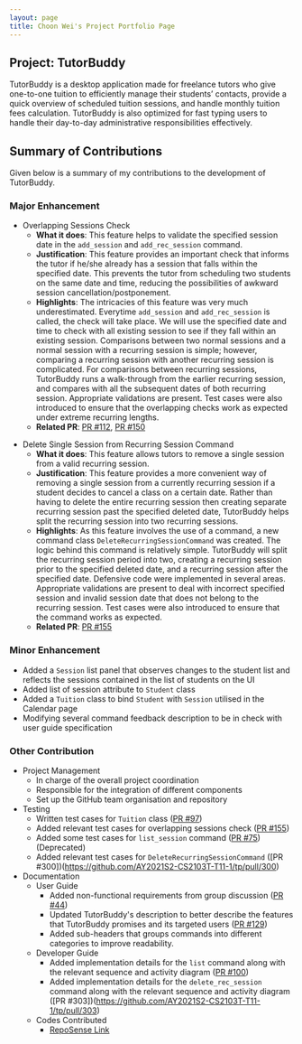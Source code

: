 ```yaml
---
layout: page
title: Choon Wei's Project Portfolio Page
---
```

## Project: TutorBuddy
TutorBuddy is a desktop application made for freelance tutors who give one-to-one tuition to efficiently manage their students’ contacts,
provide a quick overview of scheduled tuition sessions, and handle monthly tuition fees calculation.
TutorBuddy is also optimized for fast typing users to handle their day-to-day administrative responsibilities effectively.
## Summary of Contributions
Given below is a summary of my contributions to the development of TutorBuddy.
### Major Enhancement

* Overlapping Sessions Check
    - **What it does**: This feature helps to validate the specified session date in the `add_session` and `add_rec_session` command.
    - **Justification**: This feature provides an important check that informs the tutor if he/she already has a session that falls within the specified date.
      This prevents the tutor from scheduling two students on the same date and time, reducing the possibilities of awkward session cancellation/postponement.
    - **Highlights**: The intricacies of this feature was very much underestimated. Everytime `add_session` and `add_rec_session` is called, the check will take place.
      We will use the specified date and time to check with all existing session to see if they fall within an existing session. Comparisons between two normal sessions and 
      a normal session with a recurring session is simple; however, comparing a recurring session with another recurring session is complicated. For comparisons between
      recurring sessions, TutorBuddy runs a walk-through from the earlier recurring session, and compares with all the subsequent dates of both recurring session.
      Appropriate validations are present. Test cases were also introduced to ensure that the overlapping checks work as expected under extreme recurring lengths.
    - **Related PR**: [PR #112](https://github.com/AY2021S2-CS2103T-T11-1/tp/pull/112), [PR #150](https://github.com/AY2021S2-CS2103T-T11-1/tp/pull/150)

- Delete Single Session from Recurring Session Command
    - **What it does**: This feature allows tutors to remove a single session from a valid recurring session.
    - **Justification**: This feature provides a more convenient way of removing a single session from a currently recurring session if a student decides to cancel a class on a certain date.
      Rather than having to delete the entire recurring session then creating separate recurring session past the specified deleted date, TutorBuddy helps split the recurring session into two recurring sessions.
    - **Highlights**: As this feature involves the use of a command, a new command class `DeleteRecurringSessionCommand` was created. The logic behind this command is relatively simple.
      TutorBuddy will split the recurring session period into two, creating a recurring session prior to the specified deleted date, and a recurring session after the specified date.
      Defensive code were implemented in several areas. Appropriate validations are present to deal with incorrect specified session and invalid session date that does not belong to the recurring session.
      Test cases were also introduced to ensure that the command works as expected.
    - **Related PR**: [PR #155](https://github.com/AY2021S2-CS2103T-T11-1/tp/pull/155)

### Minor Enhancement
* Added a `Session` list panel that observes changes to the student list and reflects the sessions contained in the list of students on the UI
* Added list of session attribute to `Student` class
* Added a `Tuition` class to bind `Student` with `Session` utilised in the Calendar page
* Modifying several command feedback description to be in check with user guide specification

### Other Contribution
* Project Management
    * In charge of the overall project coordination
    * Responsible for the integration of different components
    * Set up the GitHub team organisation and repository
* Testing
    * Written test cases for `Tuition` class ([PR #97](https://github.com/AY2021S2-CS2103T-T11-1/tp/pull/97))
    * Added relevant test cases for overlapping sessions check ([PR #155](https://github.com/AY2021S2-CS2103T-T11-1/tp/pull/155))
    * Added some test cases for `list_session` command ([PR #75](https://github.com/AY2021S2-CS2103T-T11-1/tp/pull/75)) (Deprecated)
    * Added relevant test cases for `DeleteRecurringSessionCommand` ([PR #300])(https://github.com/AY2021S2-CS2103T-T11-1/tp/pull/300)
* Documentation
    * User Guide
        * Added non-functional requirements from group discussion ([PR #44](https://github.com/AY2021S2-CS2103T-T11-1/tp/pull/44))
        * Updated TutorBuddy's description to better describe the features that TutorBuddy promises and its targeted users ([PR #129](https://github.com/AY2021S2-CS2103T-T11-1/tp/pull/129))
        * Added sub-headers that groups commands into different categories to improve readability.
    * Developer Guide
        * Added implementation details for the `list` command along with the relevant sequence and activity diagram ([PR #100](https://github.com/AY2021S2-CS2103T-T11-1/tp/pull/100))
        * Added implementation details for the `delete_rec_session` command along with the relevant sequence and activity diagram ([PR #303])(https://github.com/AY2021S2-CS2103T-T11-1/tp/pull/303)
    * Codes Contributed
        * [RepoSense Link](https://nus-cs2103-ay2021s2.github.io/tp-dashboard/?search=&sort=groupTitle&sortWithin=title&timeframe=commit&mergegroup=&groupSelect=groupByRepos&breakdown=true&checkedFileTypes=docs~functional-code~test-code~other&since=&tabOpen=true&tabType=authorship&tabAuthor=yungweezy&tabRepo=AY2021S2-CS2103T-T11-1%2Ftp%5Bmaster%5D&authorshipIsMergeGroup=false&authorshipFileTypes=docs~functional-code~test-code&authorshipIsBinaryFileTypeChecked=false)
    